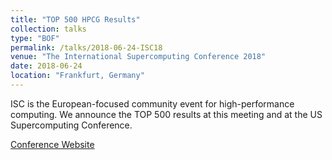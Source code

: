 ```yaml
---
title: "TOP 500 HPCG Results"
collection: talks
type: "BOF"
permalink: /talks/2018-06-24-ISC18
venue: "The International Supercomputing Conference 2018"
date: 2018-06-24
location: "Frankfurt, Germany"
---
```


ISC is the European-focused community event for high-performance computing.  We announce the TOP 500 results at this meeting and at the US Supercomputing Conference.

[Conference Website](http://www.isc-hpc.com)
